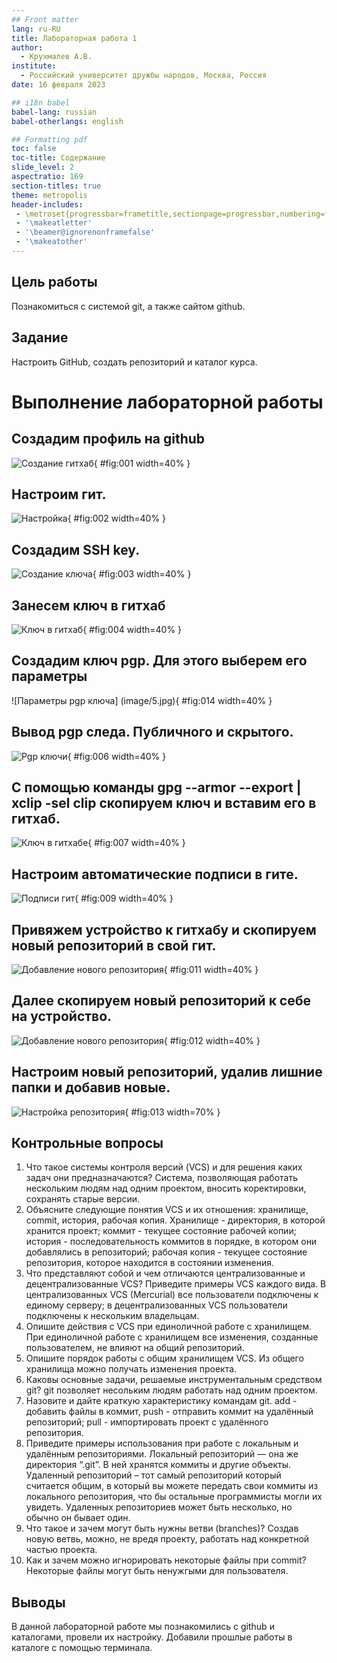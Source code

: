 ```yaml
---
## Front matter
lang: ru-RU
title: Лабораторная работа 1
author:
  - Крухмалев А.В.
institute:
  - Российский университет дружбы народов, Москва, Россия
date: 16 февраля 2023

## i18n babel
babel-lang: russian
babel-otherlangs: english

## Formatting pdf
toc: false
toc-title: Содержание
slide_level: 2
aspectratio: 169
section-titles: true
theme: metropolis
header-includes:
 - \metroset{progressbar=frametitle,sectionpage=progressbar,numbering=fraction}
 - '\makeatletter'
 - '\beamer@ignorenonframefalse'
 - '\makeatother'
---
```


## Цель работы

Познакомиться с системой git, а также сайтом github.

## Задание

Настроить GitHub, создать репозиторий и каталог курса.

# Выполнение лабораторной работы

## Создадим профиль на github

![Создание гитхаб](image/1.jpg){ #fig:001 width=40% }

## Настроим гит.

![Настройка](image/2.jpg){ #fig:002 width=40% }

## Создадим SSH key.

![Создание ключа](image/3.jpg){ #fig:003 width=40% }

## Занесем ключ в гитхаб

![Ключ в гитхаб](image/4.jpg){ #fig:004 width=40% }

## Создадим ключ pgp. Для этого выберем его параметры

![Параметры pgp ключа] (image/5.jpg){ #fig:014 width=40% }

## Вывод pgp следа. Публичного и скрытого.

![Pgp ключи](image/6.jpg){ #fig:006 width=40% }

## С помощью команды gpg --armor --export <PGP Fingerprint> | xclip -sel clip скопируем ключ и вставим его в гитхаб.

![Ключ в гитхабе](image/7.jpg){ #fig:007 width=40% }

## Настроим автоматические подписи в гите.

![Подписи гит](image/8.jpg){ #fig:009 width=40% }

## Привяжем устройство к гитхабу и скопируем новый репозиторий в свой гит.

![Добавление нового репозитория](image/9.jpg){ #fig:011 width=40% }

## Далее скопируем новый репозиторий к себе на устройство.

![Добавление нового репозитория](image/10.jpg){ #fig:012 width=40% }

## Настроим новый репозиторий, удалив лишние папки и добавив новые.

![Настройка репозитория](image/11.jpg){ #fig:013 width=70% }

## Контрольные вопросы

1. Что такое системы контроля версий (VCS) и для решения каких задач они предназначаются?
Система, позволяющая работать нескольким людям над одним проектом, вносить коректировки, сохранять старые версии.
2. Объясните следующие понятия VCS и их отношения: хранилище, commit, история, рабочая копия.
Хранилище - директория, в которой хранится проект; коммит - текущее состояние рабочей копии; история - последовательность коммитов в порядке, в котором они добавлялись в репозиторий; рабочая копия - текущее состояние репозитория, которое находится в состоянии изменения.
3. Что представляют собой и чем отличаются централизованные и децентрализованные VCS? Приведите примеры VCS каждого вида.
В централизованных VCS (Mercurial) все пользователи подключены к единому серверу; в децентрализованных VCS пользователи подключены к нескольким владельцам.
4. Опишите действия с VCS при единоличной работе с хранилищем.
При единоличной работе с хранилищем все изменения, созданные пользователем, не влияют на общий репозиторий.
5. Опишите порядок работы с общим хранилищем VCS.
Из общего хранилища можно получать изменения проекта.
6. Каковы основные задачи, решаемые инструментальным средством git?
git позволяет несольким людям работать над одним проектом.
7. Назовите и дайте краткую характеристику командам git.
add - добавить файлы в коммит, push - отправить коммит на удалённый репозиторий; pull - импортировать проект с удалённого репозитория.
8. Приведите примеры использования при работе с локальным и удалённым репозиториями.
Локальный репозиторий — она же директория “.git”. В ней хранятся коммиты и другие объекты. Удаленный репозиторий – тот самый репозиторий который считается общим, в который вы можете передать свои коммиты из локального репозитория, что бы остальные программисты могли их увидеть. Удаленных репозиториев может быть несколько, но обычно он бывает один.
9. Что такое и зачем могут быть нужны ветви (branches)?
Создав новую ветвь, можно, не вредя проекту, работать над конкретной частью проекта.
10. Как и зачем можно игнорировать некоторые файлы при commit?
Некоторые файлы могут быть ненужгыми для пользователя.

## Выводы

В данной лабораторной работе мы познакомились с github и каталогами, провели их настройку. Добавили прошлые работы в каталоге с помощью терминала.


